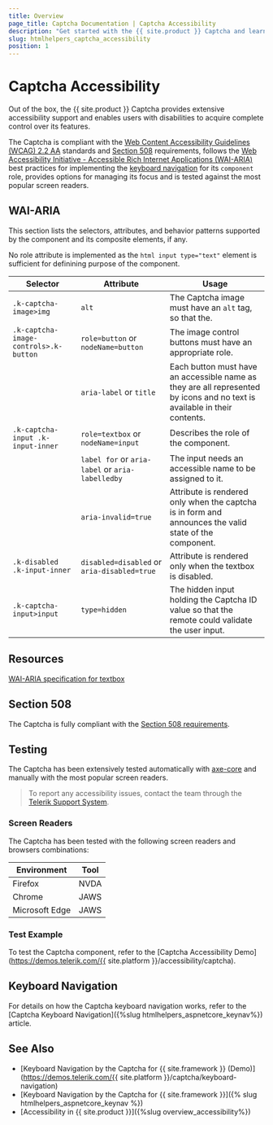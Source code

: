 ```yaml
---
title: Overview
page_title: Captcha Documentation | Captcha Accessibility
description: "Get started with the {{ site.product }} Captcha and learn about its accessibility support for WAI-ARIA, Section 508, and WCAG 2.2."
slug: htmlhelpers_captcha_accessibility
position: 1
---
```


# Captcha Accessibility





Out of the box, the {{ site.product }} Captcha provides extensive accessibility support and enables users with disabilities to acquire complete control over its features.


The Captcha is compliant with the [Web Content Accessibility Guidelines (WCAG) 2.2 AA](https://www.w3.org/TR/WCAG22/) standards and [Section 508](https://www.section508.gov/) requirements, follows the [Web Accessibility Initiative - Accessible Rich Internet Applications (WAI-ARIA)](https://www.w3.org/WAI/ARIA/apg/) best practices for implementing the [keyboard navigation](#keyboard-navigation) for its `component` role, provides options for managing its focus and is tested against the most popular screen readers.

## WAI-ARIA


This section lists the selectors, attributes, and behavior patterns supported by the component and its composite elements, if any.


No role attribute is implemented as the  `html input type="text"` element is sufficient for definining purpose of the component.

| Selector | Attribute | Usage |
| -------- | --------- | ----- |
| `.k-captcha-image>img` | `alt` | The Captcha image must have an `alt` tag, so that the. |
| `.k-captcha-image-controls>.k-button` | `role=button` or `nodeName=button` | The image control buttons must have an appropriate role. |
|  | `aria-label` or `title` | Each button must have an accessible name as they are all represented by icons and no text is available in their contents. |
| `.k-captcha-input .k-input-inner` | `role=textbox` or `nodeName=input` | Describes the role of the component. |
|  | `label for` or `aria-label` or `aria-labelledby` | The input needs an accessible name to be assigned to it. |
|  | `aria-invalid=true` | Attribute is rendered only when the captcha is in form and announces the valid state of the component. |
| `.k-disabled .k-input-inner` | `disabled=disabled` or `aria-disabled=true` | Attribute is rendered only when the textbox is disabled. |
| `.k-captcha-input>input` | `type=hidden` | The hidden input holding the Captcha ID value so that the remote could validate the user input. |

## Resources

[WAI-ARIA specification for textbox](https://www.w3.org/TR/wai-aria-1.2/#textbox)

## Section 508


The Captcha is fully compliant with the [Section 508 requirements](http://www.section508.gov/).

## Testing


The Captcha has been extensively tested automatically with [axe-core](https://github.com/dequelabs/axe-core) and manually with the most popular screen readers.

> To report any accessibility issues, contact the team through the [Telerik Support System](https://www.telerik.com/account/support-center).

### Screen Readers


The Captcha has been tested with the following screen readers and browsers combinations:

| Environment | Tool |
| ----------- | ---- |
| Firefox | NVDA |
| Chrome | JAWS |
| Microsoft Edge | JAWS |



### Test Example

To test the Captcha component, refer to the [Captcha Accessibility Demo](https://demos.telerik.com/{{ site.platform }}/accessibility/captcha).

## Keyboard Navigation

For details on how the Captcha keyboard navigation works, refer to the [Captcha Keyboard Navigation]({%slug htmlhelpers_aspnetcore_keynav%}) article.

## See Also

* [Keyboard Navigation by the Captcha for {{ site.framework }} (Demo)](https://demos.telerik.com/{{ site.platform }}/captcha/keyboard-navigation)
* [Keyboard Navigation by the Captcha for {{ site.framework }}]({% slug htmlhelpers_aspnetcore_keynav %})
* [Accessibility in {{ site.product }}]({%slug overview_accessibility%})
